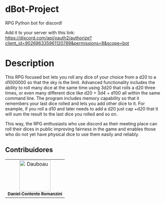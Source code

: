 # dBot-Project

RPG Python bot for discord!

Add it to your server with this link:
https://discord.com/api/oauth2/authorize?client_id=902696335961120789&permissions=8&scope=bot

# Description

This RPG focused bot lets you roll any dice of your choice from a d20 to a d1000000 so that the sky is the limit. Advanced functionality includes the ability to roll many dice at the same time using 3d20 that rolls a d20 three times, or even many different dice like d20 + 3d4 + d100 all within the same command line. The program includes memory capability so that it remembers your last dice rolled and lets you add other dice to it. For example, if you roll a d10 and later needs to add a d20 just cap +d20 that it will sum the result to the last dice you rolled and so on.

This way, the RPG enthusiasts who use discord as their meeting place can roll their dices in public improving fairness in the game and enables those who do not yet have physical dice to use them easily and reliably.

## Contribuidores

<!-- readme: contributors -start -->
<table>
<tr>
    <td align="center">
        <a href="https://github.com/Dauboau">
            <img src="https://avatars.githubusercontent.com/u/86164187?v=4" width="100;" alt="Dauboau"/>
            <br />
            <sub><b>Daniel Contente Romanzini</b></sub>
        </a>
    </td></tr>
</table>
<!-- readme: contributors -end -->
